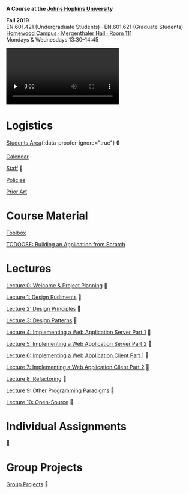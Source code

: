 **A Course at the [Johns Hopkins University](https://www.jhu.edu)**

**Fall 2019**  
EN.601.421 (Undergraduate Students) · EN.601.621 (Graduate Students)  
[Homewood Campus · Mergenthaler Hall · Room 111](https://www.jhu.edu/maps-directions/campus-map/)  
Mondays & Wednesdays 13:30–14:45

<video src="https://archive.org/download/jhu-oose/welcome-to-oose.mp4" controls preload="none"></video>

# Logistics

[Students Area](https://github.com/jhu-oose/2019-students){:data-proofer-ignore="true"} <span title="You must a student logged into GitHub to see this.">🔒</span>

[Calendar](/calendar)

[Staff](/staff) <span title="Work in Progress">🚧</span>

[Policies](/policies)

[Prior Art](/prior-art)

# Course Material

[Toolbox](/toolbox)

[TODOOSE: Building an Application from Scratch](/todoose)

# Lectures

[Lecture 0: Welcome & Project Planning](/lecture-0) <span title="Work in Progress">🚧</span>

[Lecture 1: Design Rudiments](/lecture-1) <span title="Work in Progress">🚧</span>

[Lecture 2: Design Principles](/lecture-2) <span title="Work in Progress">🚧</span>

[Lecture 3: Design Patterns](/lecture-3) <span title="Work in Progress">🚧</span>

[Lecture 4: Implementing a Web Application Server Part 1](/lecture-4) <span title="Work in Progress">🚧</span>

[Lecture 5: Implementing a Web Application Server Part 2](/lecture-5) <span title="Work in Progress">🚧</span>

[Lecture 6: Implementing a Web Application Client Part 1](/lecture-6) <span title="Work in Progress">🚧</span>

[Lecture 7: Implementing a Web Application Client Part 2](/lecture-7) <span title="Work in Progress">🚧</span>

[Lecture 8: Refactoring](/lecture-8) <span title="Work in Progress">🚧</span>

[Lecture 9: Other Programming Paradigms](/lecture-9) <span title="Work in Progress">🚧</span>

[Lecture 10: Open-Source](/lecture-10) <span title="Work in Progress">🚧</span>

# Individual Assignments

<span title="Work in Progress">🚧</span>

# Group Projects

[Group Projects](/group-projects) <span title="Work in Progress">🚧</span>
